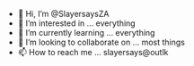 - 👋 Hi, I’m @SlayersaysZA
- 👀 I’m interested in ... everything
- 🌱 I’m currently learning ... everything
- 💞️ I’m looking to collaborate on ... most things
- 📫 How to reach me ... slayersays@outlk

<!---
SlayersaysZA/SlayersaysZA is a ✨ special ✨ repository because its `README.md` (this file) appears on your GitHub profile.
You can click the Preview link to take a look at your changes.
--->
